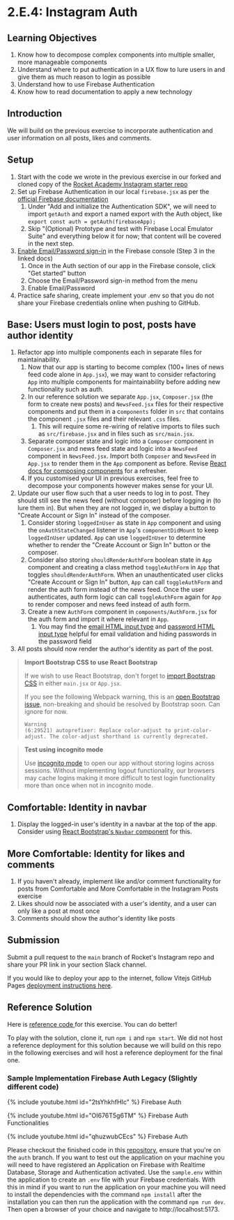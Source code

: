 # 2.E.4: Instagram Auth

## Learning Objectives

1. Know how to decompose complex components into multiple smaller, more manageable components
2. Understand where to put authentication in a UX flow to lure users in and give them as much reason to login as possible
3. Understand how to use Firebase Authentication
4. Know how to read documentation to apply a new technology

## Introduction

We will build on the previous exercise to incorporate authentication and user information on all posts, likes and comments.

## Setup

1. Start with the code we wrote in the previous exercise in our forked and cloned copy of the <a href="https://github.com/rocketacademy/instagram-3.2" target="_blank">Rocket Academy Instagram starter repo</a>
2. Set up Firebase Authentication in our local `firebase.jsx` as per the <a href="https://firebase.google.com/docs/auth/web/start" target="_blank">official Firebase documentation</a>
   1. Under "Add and initialize the Authentication SDK", we will need to import `getAuth` and export a named export with the Auth object, like `export const auth = getAuth(firebaseApp);`
   2. Skip "(Optional) Prototype and test with Firebase Local Emulator Suite" and everything below it for now; that content will be covered in the next step.
3. <a href="https://firebase.google.com/docs/auth/web/password-auth#before\_you\_begin" target="_blank">Enable Email/Password sign-in</a> in the Firebase console (Step 3 in the linked docs)
   1. Once in the Auth section of our app in the Firebase console, click "Get started" button
   2. Choose the Email/Password sign-in method from the menu
   3. Enable Email/Password
4. Practice safe sharing, create implement your .env so that you do not share your Firebase credentials online when pushing to GitHub.

## Base: Users must login to post, posts have author identity

1. Refactor app into multiple components each in separate files for maintainability.
   1. Now that our app is starting to become complex (100+ lines of news feed code alone in `App.jsx`), we may want to consider refactoring `App` into multiple components for maintainability before adding new functionality such as auth.
   2. In our reference solution we separate `App.jsx`, `Composer.jsx` (the form to create new posts) and `NewsFeed.jsx` files for their respective components and put them in a c`omponents` folder in `src` that contains the component `.jsx` files and their relevant `.css` files.
      1. This will require some re-wiring of relative imports to files such as `src/firebase.jsx` and in files such as `src/main.jsx`.
   3. Separate composer state and logic into a `Composer` component in `Composer.jsx` and news feed state and logic into a `NewsFeed` component in `NewsFeed.jsx`. Import both `Composer` and `NewsFeed` in `App.jsx` to render them in the `App` component as before. Revise <a href="https://reactjs.org/docs/components-and-props.html#composing-components" target="_blank">React docs for composing components</a> for a refresher.
   4. If you customised your UI in previous exercises, feel free to decompose your components however makes sense for your UI.
2. Update our user flow such that a user needs to log in to post. They should still see the news feed (without composer) before logging in (to lure them in). But when they are not logged in, we display a button to "Create Account or Sign In" instead of the composer.
   1. Consider storing `loggedInUser` as state in `App` component and using the `onAuthStateChanged` listener in `App`'s `componentDidMount` to keep `loggedInUser` updated. `App` can use `loggedInUser` to determine whether to render the "Create Account or Sign In" button or the composer.
   2. Consider also storing `shouldRenderAuthForm` boolean state in `App` component and creating a class method `toggleAuthForm` in `App` that toggles `shouldRenderAuthForm`. When an unauthenticated user clicks "Create Account or Sign In" button, `App` can call `toggleAuthForm` and render the auth form instead of the news feed. Once the user authenticates, auth form logic can call `toggleAuthForm` again for `App` to render composer and news feed instead of auth form.
   3. Create a new `AuthForm` component in `components/AuthForm.jsx` for the auth form and import it where relevant in `App`.
      1. You may find the <a href="https://www.w3schools.com/tags/att\_input\_type\_email.asp" target="_blank">email HTML input type</a> and <a href="https://developer.mozilla.org/en-US/docs/Web/HTML/Element/input/password" target="_blank">password HTML input type</a> helpful for email validation and hiding passwords in the password field
3. All posts should now render the author's identity as part of the post.

>**Import Bootstrap CSS to use React Bootstrap**
>
>If we wish to use React Bootstrap, don't forget to <a href="https://react-bootstrap.github.io/getting-started/introduction/#css" target="_blank">import Bootstrap CSS</a> in either `main.jsx` or `App.jsx`.
>
>If you see the following Webpack warning, this is an <a href="https://github.com/twbs/bootstrap/issues/36259" target="_blank">open Bootstrap issue</a>, non-breaking and should be resolved by Bootstrap soon. Can ignore for now.
>
>```
>Warning
>(6:29521) autoprefixer: Replace color-adjust to print-color-adjust. The color-adjust shorthand is currently deprecated.
>```

>**Test using incognito mode**
>
>Use <a href="https://support.google.com/chrome/answer/95464?hl=en\&co=GENIE.Platform%3DDesktop" target="_blank">incognito mode</a> to open our app without storing logins across sessions. Without implementing logout functionality, our browsers may cache logins making it more difficult to test login functionality more than once when not in incognito mode.
## Comfortable: Identity in navbar

1. Display the logged-in user's identity in a navbar at the top of the app. Consider using <a href="https://react-bootstrap.github.io/components/navbar/#text-and-non-nav-links" target="_blank">React Bootstrap's `Navbar` component</a> for this.

## More Comfortable: Identity for likes and comments

1. If you haven't already, implement like and/or comment functionality for posts from Comfortable and More Comfortable in the Instagram Posts exercise
2. Likes should now be associated with a user's identity, and a user can only like a post at most once
3. Comments should show the author's identity like posts

## Submission

Submit a pull request to the `main` branch of Rocket's Instagram repo and share your PR link in your section Slack channel.

If you would like to deploy your app to the internet, follow Vitejs GitHub Pages <a href="https://vitejs.dev/guide/static-deploy.html" target="_blank">deployment instructions here</a>.

## Reference Solution

Here is <a href="https://github.com/rocketacademy/instagram-3.2/tree/solution-auth-base" target="_blank">reference code </a>for this exercise. You can do better!

To play with the solution, clone it, run `npm i` and `npm start`. We did not host a reference deployment for this solution because we will build on this repo in the following exercises and will host a reference deployment for the final one.



### Sample Implementation Firebase Auth Legacy (Slightly different code)

{% include youtube.html id="2tsYhkhfHIc" %}
Firebase Auth

{% include youtube.html id="OI676T5g6TM" %}
Firebase Auth Functionalities

{% include youtube.html id="qhuzwubCEcs" %}
Firebase Auth&#x20;

Please checkout the finished code in this <a href="https://github.com/rocketacademy/firebase-examples-3.2/tree/auth" target="_blank">repository</a>, ensure that you're on the `auth` branch. If you want to test out the application on your machine you will need to have registered an Application on Firebase with Realtime Database, Storage and Authentication activated. Use the `sample.env` within the application to create an `.env` file with your Firebase credentials. With this in mind if you want to run the application on your machine you will need to install the dependencies with the command `npm install` after the installation you can then run the application with the command `npm run dev`.  Then open a browser of your choice and navigate to  http://localhost:5173.
